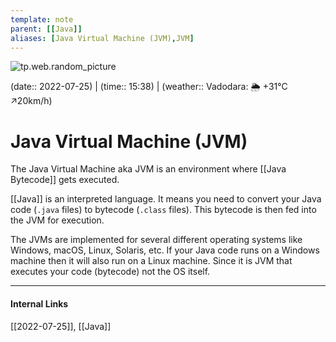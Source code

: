 ```yaml
---
template: note
parent: [[Java]]
aliases: [Java Virtual Machine (JVM),JVM]
---
```

![tp.web.random_picture](https://images.unsplash.com/photo-1527234990830-814e79c9a58a?crop=entropy&cs=tinysrgb&fit=crop&fm=jpg&h=300&ixid=MnwxfDB8MXxyYW5kb218MHx8dHJlZSxsYW5kc2NhcGUsd2F0ZXIsbW91bnRhaW58fHx8fHwxNjU4NzQzNzE0&ixlib=rb-1.2.1&q=80&utm_campaign=api-credit&utm_medium=referral&utm_source=unsplash_source&w=900)

(date:: 2022-07-25) | (time:: 15:38) | (weather:: Vadodara: 🌦   +31°C ↗20km/h)

# Java Virtual Machine (JVM)
The Java Virtual Machine aka JVM is an environment where [[Java Bytecode]] gets executed. 

[[Java]] is an interpreted language. It means you need to convert your Java code (`.java` files) to bytecode (`.class` files). This bytecode is then fed into the JVM for execution.

The JVMs are implemented for several different operating systems like Windows, macOS, Linux, Solaris, etc. If your Java code runs on a Windows machine then it will also run on a Linux machine. Since it is JVM that executes your code (bytecode) not the OS itself.


---
#### Internal Links
[[2022-07-25]], [[Java]]